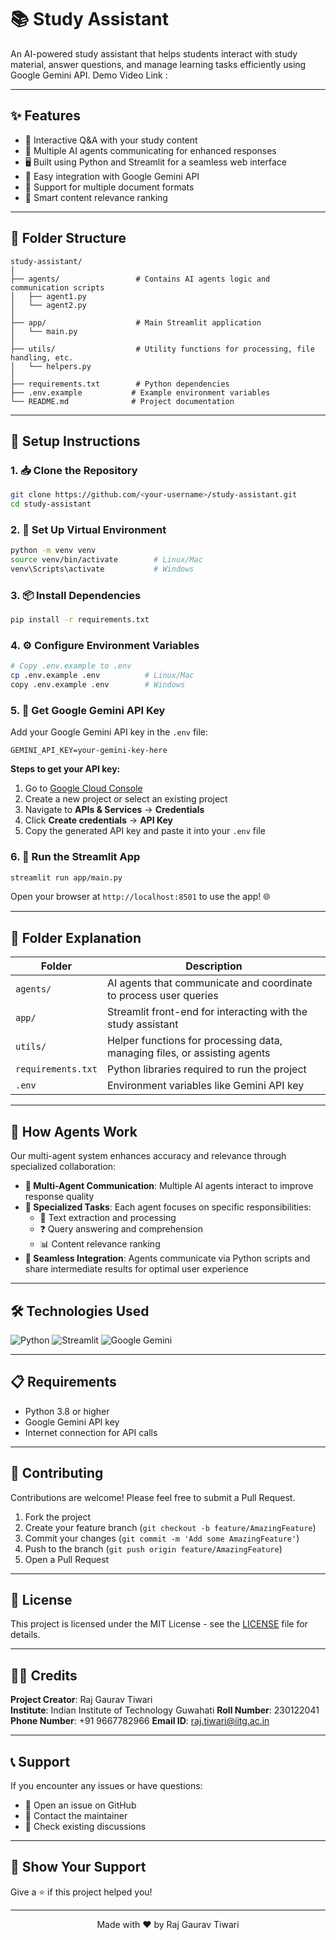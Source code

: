 # 📚 Study Assistant

An AI-powered study assistant that helps students interact with study material, answer questions, and manage learning tasks efficiently using Google Gemini API.
Demo Video Link : 

---

## ✨ Features

- 🤖 Interactive Q&A with your study content
- 👥 Multiple AI agents communicating for enhanced responses
- 🖥️ Built using Python and Streamlit for a seamless web interface
- 🔌 Easy integration with Google Gemini API
- 📄 Support for multiple document formats
- 🎯 Smart content relevance ranking

---

## 📁 Folder Structure

```
study-assistant/
│
├── agents/                 # Contains AI agents logic and communication scripts
│   ├── agent1.py
│   └── agent2.py
│
├── app/                    # Main Streamlit application
│   └── main.py
│
├── utils/                  # Utility functions for processing, file handling, etc.
│   └── helpers.py
│
├── requirements.txt        # Python dependencies
├── .env.example           # Example environment variables
└── README.md              # Project documentation
```

---

## 🚀 Setup Instructions

### 1. 📥 Clone the Repository
```bash
git clone https://github.com/<your-username>/study-assistant.git
cd study-assistant
```

### 2. 🐍 Set Up Virtual Environment
```bash
python -m venv venv
source venv/bin/activate        # Linux/Mac
venv\Scripts\activate           # Windows
```

### 3. 📦 Install Dependencies
```bash
pip install -r requirements.txt
```

### 4. ⚙️ Configure Environment Variables
```bash
# Copy .env.example to .env
cp .env.example .env          # Linux/Mac
copy .env.example .env        # Windows
```

### 5. 🔑 Get Google Gemini API Key

Add your Google Gemini API key in the `.env` file:
```env
GEMINI_API_KEY=your-gemini-key-here
```

**Steps to get your API key:**
1. Go to [Google Cloud Console](https://console.cloud.google.com/)
2. Create a new project or select an existing project
3. Navigate to **APIs & Services** → **Credentials**
4. Click **Create credentials** → **API Key**
5. Copy the generated API key and paste it into your `.env` file

### 6. 🎯 Run the Streamlit App
```bash
streamlit run app/main.py
```

Open your browser at `http://localhost:8501` to use the app! 🌐

---

## 📂 Folder Explanation

| Folder | Description |
|--------|-------------|
| `agents/` | AI agents that communicate and coordinate to process user queries |
| `app/` | Streamlit front-end for interacting with the study assistant |
| `utils/` | Helper functions for processing data, managing files, or assisting agents |
| `requirements.txt` | Python libraries required to run the project |
| `.env` | Environment variables like Gemini API key |

---

## 🤖 How Agents Work

Our multi-agent system enhances accuracy and relevance through specialized collaboration:

- **🔄 Multi-Agent Communication**: Multiple AI agents interact to improve response quality
- **🎯 Specialized Tasks**: Each agent focuses on specific responsibilities:
  - 📝 Text extraction and processing
  - ❓ Query answering and comprehension
  - 📊 Content relevance ranking
- **🔗 Seamless Integration**: Agents communicate via Python scripts and share intermediate results for optimal user experience

---

## 🛠️ Technologies Used

![Python](https://img.shields.io/badge/Python-3.8+-blue?style=flat&logo=python)
![Streamlit](https://img.shields.io/badge/Streamlit-1.28+-red?style=flat&logo=streamlit)
![Google Gemini](https://img.shields.io/badge/Google%20Gemini-API-yellow?style=flat&logo=google)

---

## 📋 Requirements

- Python 3.8 or higher
- Google Gemini API key
- Internet connection for API calls

---

## 🤝 Contributing

Contributions are welcome! Please feel free to submit a Pull Request.

1. Fork the project
2. Create your feature branch (`git checkout -b feature/AmazingFeature`)
3. Commit your changes (`git commit -m 'Add some AmazingFeature'`)
4. Push to the branch (`git push origin feature/AmazingFeature`)
5. Open a Pull Request

---

## 📄 License

This project is licensed under the MIT License - see the [LICENSE](LICENSE) file for details.

---

## 👨‍💻 Credits

**Project Creator**: Raj Gaurav Tiwari  
**Institute**: Indian Institute of Technology Guwahati 
**Roll Number**: 230122041  
**Phone Number**: +91 9667782966
**Email ID**: raj.tiwari@iitg.ac.in



---

## 📞 Support

If you encounter any issues or have questions:
- 🐛 Open an issue on GitHub
- 📧 Contact the maintainer
- 💬 Check existing discussions

---

## 🌟 Show Your Support

Give a ⭐️ if this project helped you!

---

<div align="center">
  Made with ❤️ by Raj Gaurav Tiwari
</div>
